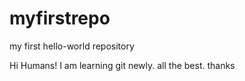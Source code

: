 # myfirstrepo
my first hello-world repository

Hi Humans!
I am learning git newly. all the best.
thanks
